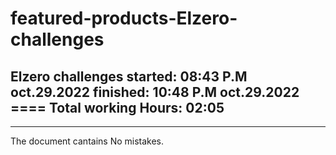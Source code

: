 # featured-products-Elzero-challenges
Elzero challenges
started:  08:43 P.M oct.29.2022
finished: 10:48 P.M oct.29.2022
==== Total working Hours: 02:05
--------------------------
--------------------------
The document cantains
No mistakes.
